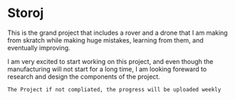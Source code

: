 # Storoj

This is the grand project that includes a rover and a drone that I am making from skratch while making huge mistakes, learning from them, and eventually improving.

I am very excited to start working on this project, and even though the manufacturing will not start for a long time, I am looking foreward to research and design the components of the project.


``` The Project if not compliated, the progress will be uploaded weekly ```
